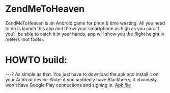 # ZendMeToHeaven

ZendMeToHeaven is an Android game for phun & time wasting. All you need to do is launch this app and throw your smartphone as high as you can. If you'll be able to catch it in your hands, app will show you the flight height in meters (not foots).

# HOWTO build:
---?
As simple as that. You just have to download the apk and install it on your Android device.
Note: if you suddenly have Blackberry, it obviously won't have Google Play connections and signing in.
[Apk file](https://docs.google.com/uc?export=download&id=0B7nUaj4_JEvFcDZyYVFpMWplTkE)
